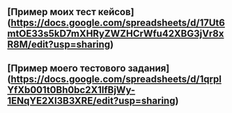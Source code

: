 [Пример моих тест кейсов] (https://docs.google.com/spreadsheets/d/17Ut6mtOE33s5kD7mXHRyZWZHCrWfu42XBG3jVr8xR8M/edit?usp=sharing)
---
[Пример моего тестового задания] (https://docs.google.com/spreadsheets/d/1qrplYfXb001t0Bh0bc2X1lfBjWy-1ENqYE2XI3B3XRE/edit?usp=sharing)
---

